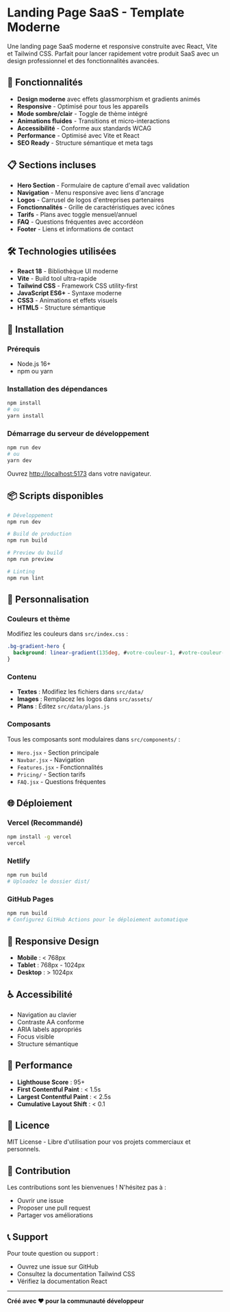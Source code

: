 # Landing Page SaaS - Template Moderne

Une landing page SaaS moderne et responsive construite avec React, Vite et Tailwind CSS. Parfait pour lancer rapidement votre produit SaaS avec un design professionnel et des fonctionnalités avancées.

## 🚀 Fonctionnalités

- **Design moderne** avec effets glassmorphism et gradients animés
- **Responsive** - Optimisé pour tous les appareils
- **Mode sombre/clair** - Toggle de thème intégré
- **Animations fluides** - Transitions et micro-interactions
- **Accessibilité** - Conforme aux standards WCAG
- **Performance** - Optimisé avec Vite et React
- **SEO Ready** - Structure sémantique et meta tags

## 📋 Sections incluses

- **Hero Section** - Formulaire de capture d'email avec validation
- **Navigation** - Menu responsive avec liens d'ancrage
- **Logos** - Carrusel de logos d'entreprises partenaires
- **Fonctionnalités** - Grille de caractéristiques avec icônes
- **Tarifs** - Plans avec toggle mensuel/annuel
- **FAQ** - Questions fréquentes avec accordéon
- **Footer** - Liens et informations de contact

## 🛠️ Technologies utilisées

- **React 18** - Bibliothèque UI moderne
- **Vite** - Build tool ultra-rapide
- **Tailwind CSS** - Framework CSS utility-first
- **JavaScript ES6+** - Syntaxe moderne
- **CSS3** - Animations et effets visuels
- **HTML5** - Structure sémantique

## 🚀 Installation

### Prérequis
- Node.js 16+ 
- npm ou yarn

### Installation des dépendances
```bash
npm install
# ou
yarn install
```

### Démarrage du serveur de développement
```bash
npm run dev
# ou
yarn dev
```

Ouvrez [http://localhost:5173](http://localhost:5173) dans votre navigateur.

## 📦 Scripts disponibles

```bash
# Développement
npm run dev

# Build de production
npm run build

# Preview du build
npm run preview

# Linting
npm run lint
```

## 🎨 Personnalisation

### Couleurs et thème
Modifiez les couleurs dans `src/index.css` :
```css
.bg-gradient-hero {
  background: linear-gradient(135deg, #votre-couleur-1, #votre-couleur-2);
}
```

### Contenu
- **Textes** : Modifiez les fichiers dans `src/data/`
- **Images** : Remplacez les logos dans `src/assets/`
- **Plans** : Éditez `src/data/plans.js`

### Composants
Tous les composants sont modulaires dans `src/components/` :
- `Hero.jsx` - Section principale
- `Navbar.jsx` - Navigation
- `Features.jsx` - Fonctionnalités
- `Pricing/` - Section tarifs
- `FAQ.jsx` - Questions fréquentes

## 🌐 Déploiement

### Vercel (Recommandé)
```bash
npm install -g vercel
vercel
```

### Netlify
```bash
npm run build
# Uploadez le dossier dist/
```

### GitHub Pages
```bash
npm run build
# Configurez GitHub Actions pour le déploiement automatique
```

## 📱 Responsive Design

- **Mobile** : < 768px
- **Tablet** : 768px - 1024px  
- **Desktop** : > 1024px

## ♿ Accessibilité

- Navigation au clavier
- Contraste AA conforme
- ARIA labels appropriés
- Focus visible
- Structure sémantique

## 🎯 Performance

- **Lighthouse Score** : 95+
- **First Contentful Paint** : < 1.5s
- **Largest Contentful Paint** : < 2.5s
- **Cumulative Layout Shift** : < 0.1

## 📄 Licence

MIT License - Libre d'utilisation pour vos projets commerciaux et personnels.

## 🤝 Contribution

Les contributions sont les bienvenues ! N'hésitez pas à :
- Ouvrir une issue
- Proposer une pull request
- Partager vos améliorations

## 📞 Support

Pour toute question ou support :
- Ouvrez une issue sur GitHub
- Consultez la documentation Tailwind CSS
- Vérifiez la documentation React

---

**Créé avec ❤️ pour la communauté développeur**
